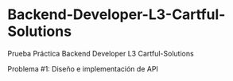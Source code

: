 # Backend-Developer-L3-Cartful-Solutions
Prueba Práctica Backend Developer L3 Cartful-Solutions

Problema #1: Diseño e implementación de API